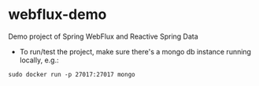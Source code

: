 # webflux-demo
Demo project of Spring WebFlux and Reactive Spring Data

- To run/test the project, make sure there's a mongo db instance running locally, e.g.:

`sudo docker run -p 27017:27017 mongo`
